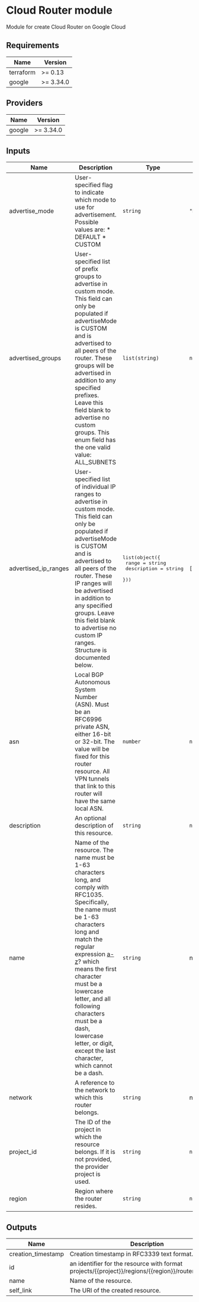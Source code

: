 # Cloud Router module

Module for create Cloud Router on Google Cloud

## Requirements

| Name | Version |
|------|---------|
| terraform | >= 0.13 |
| google | >= 3.34.0 |

## Providers

| Name | Version |
|------|---------|
| google | >= 3.34.0 |

## Inputs

| Name | Description | Type | Default | Required |
|------|-------------|------|---------|:--------:|
| advertise\_mode | User-specified flag to indicate which mode to use for advertisement. Possible values are: \* DEFAULT \* CUSTOM | `string` | `"DEFAULT"` | no |
| advertised\_groups | User-specified list of prefix groups to advertise in custom mode. This field can only be populated if advertiseMode is CUSTOM and is advertised to all peers of the router. These groups will be advertised in addition to any specified prefixes. Leave this field blank to advertise no custom groups. This enum field has the one valid value: ALL\_SUBNETS | `list(string)` | `null` | no |
| advertised\_ip\_ranges | User-specified list of individual IP ranges to advertise in custom mode. This field can only be populated if advertiseMode is CUSTOM and is advertised to all peers of the router. These IP ranges will be advertised in addition to any specified groups. Leave this field blank to advertise no custom IP ranges. Structure is documented below. | <pre>list(object({<br>    range       = string<br>    description = string<br>  }))</pre> | `[]` | no |
| asn | Local BGP Autonomous System Number (ASN). Must be an RFC6996 private ASN, either 16-bit or 32-bit. The value will be fixed for this router resource. All VPN tunnels that link to this router will have the same local ASN. | `number` | `null` | no |
| description | An optional description of this resource. | `string` | `null` | no |
| name | Name of the resource. The name must be 1-63 characters long, and comply with RFC1035. Specifically, the name must be 1-63 characters long and match the regular expression [a-z]([-a-z0-9]\*[a-z0-9])? which means the first character must be a lowercase letter, and all following characters must be a dash, lowercase letter, or digit, except the last character, which cannot be a dash. | `string` | n/a | yes |
| network | A reference to the network to which this router belongs. | `string` | n/a | yes |
| project\_id | The ID of the project in which the resource belongs. If it is not provided, the provider project is used. | `string` | `null` | no |
| region | Region where the router resides. | `string` | `null` | no |

## Outputs

| Name | Description |
|------|-------------|
| creation\_timestamp | Creation timestamp in RFC3339 text format. |
| id | an identifier for the resource with format projects/{{project}}/regions/{{region}}/routers/{{name}} |
| name | Name of the resource. |
| self\_link | The URI of the created resource. |

